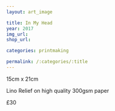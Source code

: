 ```yaml
---
layout: art_image

title: In My Head
year: 2017
img_url: 
shop_url:

categories: printmaking

permalink: /:categories/:title
---
```


15cm x 21cm

Lino Relief on high quality 300gsm paper

£30